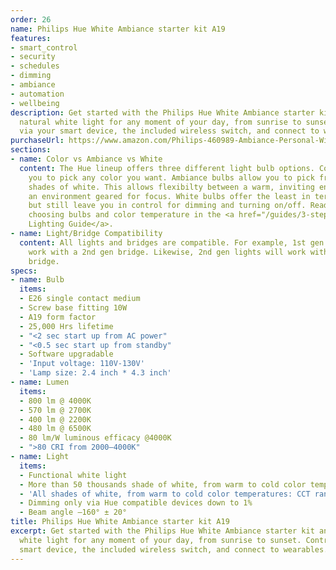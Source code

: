 ```yaml
---
order: 26
name: Philips Hue White Ambiance starter kit A19
features:
- smart_control
- security
- schedules
- dimming
- ambiance
- automation
- wellbeing
description: Get started with the Philips Hue White Ambiance starter kit and enjoy
  natural white light for any moment of your day, from sunrise to sunset. Control
  via your smart device, the included wireless switch, and connect to wearables.
purchaseUrl: https://www.amazon.com/Philips-460989-Ambiance-Personal-Wireless/dp/B01F6T4R80?tag=meethue-20
sections:
- name: Color vs Ambiance vs White
  content: The Hue lineup offers three different light bulb options. Color bulbs allow
    you to pick any color you want. Ambiance bulbs allow you to pick from many different
    shades of white. This allows flexibilty between a warm, inviting environment and
    an environment geared for focus. White bulbs offer the least in terms of features,
    but still leave you in control for dimming and turning on/off. Read more about
    choosing bulbs and color temperature in the <a href="/guides/3-steps-to-hue-the-guide-you-wish-you-had-read-first/">Hue
    Lighting Guide</a>.
- name: Light/Bridge Compatibility
  content: All lights and bridges are compatible. For example, 1st gen lights will
    work with a 2nd gen bridge. Likewise, 2nd gen lights will work with a 1st gen
    bridge.
specs:
- name: Bulb
  items:
  - E26 single contact medium
  - Screw base fitting 10W
  - A19 form factor
  - 25,000 Hrs lifetime
  - "<2 sec start up from AC power"
  - "<0.5 sec start up from standby"
  - Software upgradable
  - 'Input voltage: 110V-130V'
  - 'Lamp size: 2.4 inch * 4.3 inch'
- name: Lumen
  items:
  - 800 lm @ 4000K
  - 570 lm @ 2700K
  - 400 lm @ 2200K
  - 480 lm @ 6500K
  - 80 lm/W luminous efficacy @4000K
  - ">80 CRI from 2000–4000K"
- name: Light
  items:
  - Functional white light
  - More than 50 thousands shade of white, from warm to cold color temperatures
  - 'All shades of white, from warm to cold color temperatures: CCT range 2000-6500K'
  - Dimming only via Hue compatible devices down to 1%
  - Beam angle –160° ± 20°
title: Philips Hue White Ambiance starter kit A19
excerpt: Get started with the Philips Hue White Ambiance starter kit and enjoy natural
  white light for any moment of your day, from sunrise to sunset. Control via your
  smart device, the included wireless switch, and connect to wearables.
---
```

